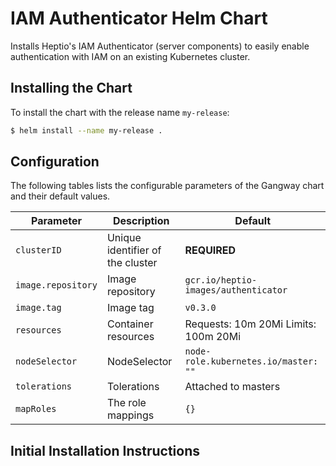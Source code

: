 # IAM Authenticator Helm Chart

Installs Heptio's IAM Authenticator (server components) to easily enable authentication with IAM on an existing Kubernetes cluster.

## Installing the Chart

To install the chart with the release name `my-release`:

```bash
$ helm install --name my-release .
```

## Configuration

The following tables lists the configurable parameters of the Gangway chart and their default values.

| Parameter                  | Description                        | Default                                                    |
| -----------------------    | ---------------------------------- | ---------------------------------------------------------- |
| `clusterID`                | Unique identifier of the cluster   | **REQUIRED**                                               |
| `image.repository`         | Image repository                   | `gcr.io/heptio-images/authenticator`                       |
| `image.tag`                | Image tag                          | `v0.3.0`                                                   |
| `resources`                | Container resources                | Requests: 10m 20Mi Limits: 100m 20Mi                       |
| `nodeSelector`             | NodeSelector                       | `node-role.kubernetes.io/master: ""`                       |
| `tolerations`              | Tolerations                        | Attached to masters                                        |
| `mapRoles`                 | The role mappings                  | `{}`                                                       |

## Initial Installation Instructions

